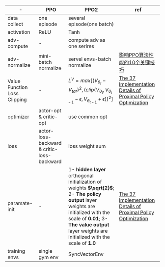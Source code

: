 


|-|PPO|PPO2|ref|
|-|-|-|-|
|data collect| one episode| several episode(one batch)|
|activation| ReLU | Tanh |
|adv-compute| - | compute adv as one serires | 
|adv-normalize| mini-batch normalize | servel envs-batch normalize | [影响PPO算法性能的10个关键技巧](https://zhuanlan.zhihu.com/p/512327050) |
|Value Function Loss Clipping| - | $L^{V}=max[(V_{\theta_t} - V_{tar})^2, (clip(V_{\theta_t}, V_{\theta_{t-1}}-\epsilon, V_{\theta_{t-1}}+\epsilon))^2]$ |[The 37 Implementation Details of Proximal Policy Optimization](https://iclr-blog-track.github.io/2022/03/25/ppo-implementation-details/)|
|optimizer| actor-opt & critic-opt | use common opt |
|loss| actor-loss-backward & critic-loss-backward | loss weight sum |
|paramate-init| - | 1- **hidden layer** orthogonal initialization of weights **$\sqrt{2}$**;   2- **The policy output** layer weights are initialized with the scale of **0.01**;   3- **The value output** layer weights are initialized with the scale of **1.0** |[The 37 Implementation Details of Proximal Policy Optimization](https://iclr-blog-track.github.io/2022/03/25/ppo-implementation-details/)|
|training envs| single gym env | SyncVectorEnv |




